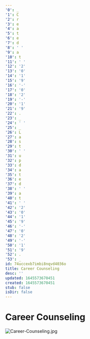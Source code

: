 ```yaml
---
'0': _
'1': C
'2': r
'3': e
'4': a
'5': t
'6': e
'7': d
'8': ' '
'9': a
'10': t
'11': ' '
'12': '2'
'13': '0'
'14': '1'
'15': '9'
'16': '-'
'17': '0'
'18': '2'
'19': '-'
'20': '1'
'21': '9'
'22': .
'23': _
'24': ' '
'25': _
'26': L
'27': a
'28': s
'29': t
'30': ' '
'31': u
'32': p
'33': d
'34': a
'35': t
'36': e
'37': d
'38': ' '
'39': a
'40': t
'41': ' '
'42': '2'
'43': '0'
'44': '1'
'45': '9'
'46': '-'
'47': '0'
'48': '2'
'49': '-'
'50': '1'
'51': '9'
'52': .
'53': _
id: 74uccexb7imbi8nqvd4036o
title: Career Counseling
desc: ''
updated: 1645573670451
created: 1645573670451
stub: false
isDir: false
---
```


# Career Counseling


![Career-Counseling.jpg](/assets/career-counseling-tjjo7slfvdoq.jpg)

